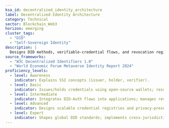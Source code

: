 ```yaml
---
ksa_id: decentralized_identity_architecture
label: Decentralized-Identity Architecture
category: Technical
sector: Blockchain_Web3
horizon: emerging
cluster_tags:
  - "DID"
  - "Self-Sovereign Identity"
description: |
  Designs DID methods, verifiable-credential flows, and revocation registries; aligns with W3C, Hyperledger Indy/Aries, and EBSI standards to enable privacy-preserving, portable identity solutions.
source_frameworks:
  - "W3C Decentralized Identifiers 1.0"
  - "World Economic Forum Metaverse Identity Report 2024"
proficiency_levels:
  - level: Awareness
    indicator: Explains SSI concepts (issuer, holder, verifier).
  - level: Basic
    indicator: Issues/holds credentials using open-source wallets; resolves DIDs.
  - level: Intermediate
    indicator: Integrates DID-Auth flows into applications; manages revocation lists.
  - level: Advanced
    indicator: Designs scalable credential registries and privacy-preserving ZK proofs.
  - level: Expert
    indicator: Shapes global DID standards; implements cross-jurisdictional compliance.
---
```

